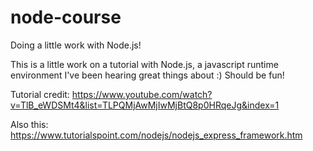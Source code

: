 # node-course
Doing a little work with Node.js! 

This is a little work on a tutorial with Node.js, a javascript runtime environment I've been hearing great things about :) Should be fun!

Tutorial credit: https://www.youtube.com/watch?v=TlB_eWDSMt4&list=TLPQMjAwMjIwMjBtQ8p0HRqeJg&index=1

Also this: https://www.tutorialspoint.com/nodejs/nodejs_express_framework.htm